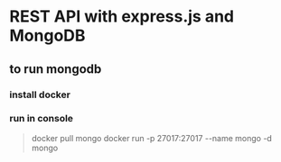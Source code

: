 # REST API with express.js and MongoDB

## to run mongodb
### install docker
### run in console
> docker pull mongo
> docker run -p 27017:27017 --name mongo -d mongo
